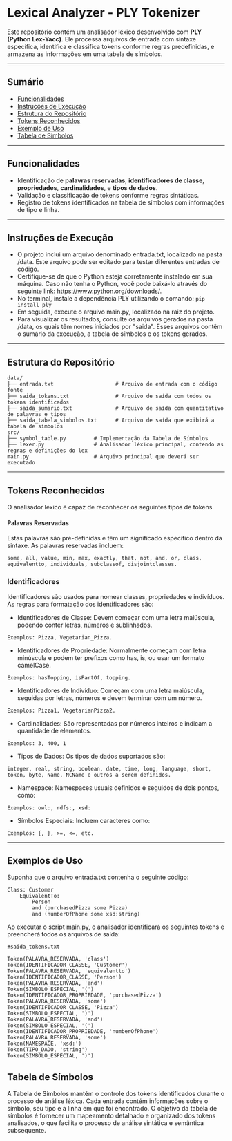 # Lexical Analyzer - PLY Tokenizer

Este repositório contém um analisador léxico desenvolvido com **PLY (Python Lex-Yacc)**. Ele processa arquivos de entrada com sintaxe específica, identifica e classifica tokens conforme regras predefinidas, e armazena as informações em uma tabela de símbolos.

---

## **Sumário**
- [Funcionalidades](#funcionalidades)
- [Instruções de Execução](#intruções-de-execução)
- [Estrutura do Repositório](#estrutura-do-repositório)
- [Tokens Reconhecidos](#tokens-reconhecidos)
- [Exemplo de Uso](#exemplo-de-uso)
- [Tabela de Símbolos](#tabela-de-símbolos)

---

## **Funcionalidades**
- Identificação de **palavras reservadas**, **identificadores de classe**, **propriedades**, **cardinalidades**, e **tipos de dados**.
- Validação e classificação de tokens conforme regras sintáticas.
- Registro de tokens identificados na tabela de símbolos com informações de tipo e linha.

---

## **Instruções de Execução**
- O projeto inclui um arquivo denominado entrada.txt, localizado na pasta /data. Este arquivo pode ser editado para testar diferentes entradas de código.
- Certifique-se de que o Python esteja corretamente instalado em sua máquina. Caso não tenha o Python, você pode baixá-lo através do seguinte link: https://www.python.org/downloads/.
- No terminal, instale a dependência PLY utilizando o comando: `pip install ply`
- Em seguida, execute o arquivo main.py, localizado na raiz do projeto.
- Para visualizar os resultados, consulte os arquivos gerados na pasta /data, os quais têm nomes iniciados por "saida". Esses arquivos contêm o sumário da execução, a tabela de símbolos e os tokens gerados.
---

## **Estrutura do Repositório**
```plaintext
data/
├── entrada.txt                    # Arquivo de entrada com o código fonte
├── saida_tokens.txt               # Arquivo de saída com todos os tokens identificados
├── saida_sumario.txt              # Arquivo de saída com quantitativo de palavras e tipos
├── saida_tabela_simbolos.txt      # Arquivo de saída que exibirá a tabela de símbolos
src/
├── symbol_table.py         # Implementação da Tabela de Símbolos
├── lexer.py                # Analisador léxico principal, contendo as regras e definições do lex
main.py                     # Arquivo principal que deverá ser executado
```
---

## **Tokens Reconhecidos**
O analisador léxico é capaz de reconhecer os seguintes tipos de tokens
#### Palavras Reservadas
Estas palavras são pré-definidas e têm um significado específico dentro da sintaxe. As palavras reservadas incluem:
```plaintext
some, all, value, min, max, exactly, that, not, and, or, class, equivalentto, individuals, subclassof, disjointclasses.
```
### Identificadores
Identificadores são usados para nomear classes, propriedades e indivíduos. As regras para formatação dos identificadores são:

- Identificadores de Classe: Devem começar com uma letra maiúscula, podendo conter letras, números e sublinhados.
```plaintext
Exemplos: Pizza, Vegetarian_Pizza.
````
-  Identificadores de Propriedade: Normalmente começam com letra minúscula e podem ter prefixos como has, is, ou usar um formato camelCase.
```plaintext
Exemplos: hasTopping, isPartOf, topping.
````
-  Identificadores de Indivíduo: Começam com uma letra maiúscula, seguidas por letras, números e devem terminar com um número.
```plaintext
Exemplos: Pizza1, VegetarianPizza2.
````
-  Cardinalidades: São representadas por números inteiros e indicam a quantidade de elementos. 
```plaintext
Exemplos: 3, 400, 1
````

-  Tipos de Dados: Os tipos de dados suportados são:
```plaintext
integer, real, string, boolean, date, time, long, language, short, token, byte, Name, NCName e outros a serem definidos.
```
-  Namespace: Namespaces usuais definidos e seguidos de dois pontos, como:
```plaintext
Exemplos: owl:, rdfs:, xsd:
````
-  Símbolos Especiais: Incluem caracteres como:
```plaintext
Exemplos: {, }, >=, <=, etc.
```

---

## **Exemplos de Uso**
Suponha que o arquivo entrada.txt contenha o seguinte código:

```plaintext
Class: Customer
    EquivalentTo:
        Person
        and (purchasedPizza some Pizza)
        and (numberOfPhone some xsd:string)
````
Ao executar o script main.py, o analisador identificará os seguintes tokens e preencherá todos os arquivos de saída:
```plaintext
#saida_tokens.txt

Token(PALAVRA_RESERVADA, 'class')
Token(IDENTIFICADOR_CLASSE, 'Customer')
Token(PALAVRA_RESERVADA, 'equivalentto')
Token(IDENTIFICADOR_CLASSE, 'Person')
Token(PALAVRA_RESERVADA, 'and')
Token(SIMBOLO_ESPECIAL, '(')
Token(IDENTIFICADOR_PROPRIEDADE, 'purchasedPizza')
Token(PALAVRA_RESERVADA, 'some')
Token(IDENTIFICADOR_CLASSE, 'Pizza')
Token(SIMBOLO_ESPECIAL, ')')
Token(PALAVRA_RESERVADA, 'and')
Token(SIMBOLO_ESPECIAL, '(')
Token(IDENTIFICADOR_PROPRIEDADE, 'numberOfPhone')
Token(PALAVRA_RESERVADA, 'some')
Token(NAMESPACE, 'xsd:')
Token(TIPO_DADO, 'string')
Token(SIMBOLO_ESPECIAL, ')')
````

## **Tabela de Símbolos**
A Tabela de Símbolos mantém o controle dos tokens identificados durante o processo de análise léxica. Cada entrada contém informações sobre o símbolo, seu tipo e a linha em que foi encontrado. O objetivo da tabela de símbolos é fornecer um mapeamento detalhado e organizado dos tokens analisados, o que facilita o processo de análise sintática e semântica subsequente.


